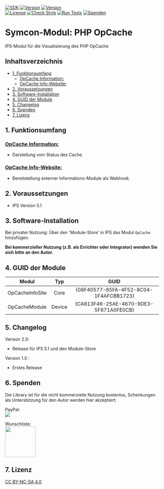[![SDK](https://img.shields.io/badge/Symcon-PHPModul-red.svg)](https://www.symcon.de/service/dokumentation/entwicklerbereich/sdk-tools/sdk-php/)
[![Version](https://img.shields.io/badge/Modul%20Version-2.0-blue.svg)]()
[![Version](https://img.shields.io/badge/Symcon%20Version-5.1%20%3E-green.svg)](https://www.symcon.de/service/dokumentation/installation/migrationen/v50-v51-q2-2019/)  
[![License](https://img.shields.io/badge/License-CC%20BY--NC--SA%204.0-green.svg)](https://creativecommons.org/licenses/by-nc-sa/4.0/)
[![Check Style](https://github.com/Nall-chan/OpCache/workflows/Check%20Style/badge.svg)](https://github.com/Nall-chan/OpCache/actions) 
[![Run Tests](https://github.com/Nall-chan/OpCache/workflows/Run%20Tests/badge.svg)](https://github.com/Nall-chan/OpCache/actions) 
[![Spenden](https://www.paypalobjects.com/de_DE/DE/i/btn/btn_donate_SM.gif)](#6-spenden)  

# Symcon-Modul: PHP OpCache <!-- omit in toc -->
IPS-Modul für die Visualisierung des PHP OpCache  

## Inhaltsverzeichnis <!-- omit in toc -->

- [1. Funktionsumfang](#1-funktionsumfang)
  - [OpCache Information:](#opcache-information)
  - [OpCache Info-Website:](#opcache-info-website)
- [2. Voraussetzungen](#2-voraussetzungen)
- [3. Software-Installation](#3-software-installation)
- [4. GUID der Module](#4-guid-der-module)
- [5. Changelog](#5-changelog)
- [6. Spenden](#6-spenden)
- [7. Lizenz](#7-lizenz)

## 1. Funktionsumfang

### [OpCache Information:](OpCacheModule/)  

 - Darstellung vom Status des Cache.  

### [OpCache Info-Website:](OpCacheInfoSite/)  

 - Bereitstellung externer Informations-Module als Webhook.  

## 2. Voraussetzungen

   - IPS Version 5.1

## 3. Software-Installation

   Bei privater Nutzung: Über den 'Module-Store' in IPS das Modul `OpCache` hinzufügen.  

   **Bei kommerzieller Nutzung (z.B. als Errichter oder Integrator) wenden Sie sich bitte an den Autor.**  

##  4. GUID der Module

|      Modul      |  Typ   |                  GUID                  |
| :-------------: | :----: | :------------------------------------: |
| OpCacheInfoSite |  Core  | {08F40577-65FA-4F52-8C04-1F4AFCBB1723} |
|  OpCacheModule  | Device | {CA613F46-25AE-4670-9DE3-5F671A0FE0CB} |

## 5. Changelog

Version 2.0:  
 - Release für IPS 5.1 und den Module-Store   

Version 1.0 :  
 - Erstes Release  

## 6. Spenden  
  
  Die Library ist für die nicht kommerzielle Nutzung kostenlos, Schenkungen als Unterstützung für den Autor werden hier akzeptiert:  

  PayPal:  
<a href="https://www.paypal.com/donate?hosted_button_id=G2SLW2MEMQZH2" target="_blank"><img src="https://www.paypalobjects.com/de_DE/DE/i/btn/btn_donate_LG.gif" border="0" /></a>  

  Wunschliste:  
<a href="https://www.amazon.de/hz/wishlist/ls/YU4AI9AQT9F?ref_=wl_share" target="_blank"><img src="https://upload.wikimedia.org/wikipedia/commons/4/4a/Amazon_icon.svg" border="0" width="100"/></a>  

## 7. Lizenz

  [CC BY-NC-SA 4.0](https://creativecommons.org/licenses/by-nc-sa/4.0/)  
